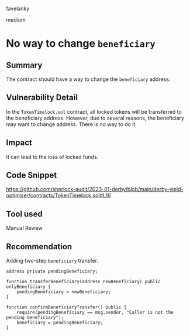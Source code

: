 favelanky

medium

# No way to change `beneficiary`

## Summary

The contract should have a way to change the `beneficiary` address.

## Vulnerability Detail

In the `TokenTimelock.sol` contract, all locked tokens will be transferred to the beneficiary address. However, due to several reasons, the beneficiary may want to change address. There is no way to do it.

## Impact

It can lead to the loss of locked funds.

## Code Snippet

https://github.com/sherlock-audit/2023-01-derby/blob/main/derby-yield-optimiser/contracts/TokenTimelock.sol#L16

## Tool used

Manual Review

## Recommendation

Adding two-step `beneficiary` transfer.

```solidity
address private pendingBeneficiary;

function transferBeneficiary(address newBeneficiary) public onlyBeneficiary {
	pendingBeneficiary = newBeneficiary;
}

function confirmBeneficiaryTransfer() public {
	require(pendingBeneficiary == msg.sender, "Caller is not the pending beneficiary");
	beneficiary = pendingBeneficiary;
}
```